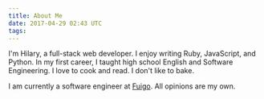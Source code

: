```yaml
---
title: About Me
date: 2017-04-29 02:43 UTC
tags: 
---
```

I'm Hilary, a full-stack web developer. I enjoy writing Ruby, JavaScript, and Python. In my first career, I taught high school English and Software Engineering. I love to cook and read. I don't like to bake.

I am currently a software engineer at <a href="https://fuigo.com" target="_blank">Fuigo</a>. All opinions are my own.
